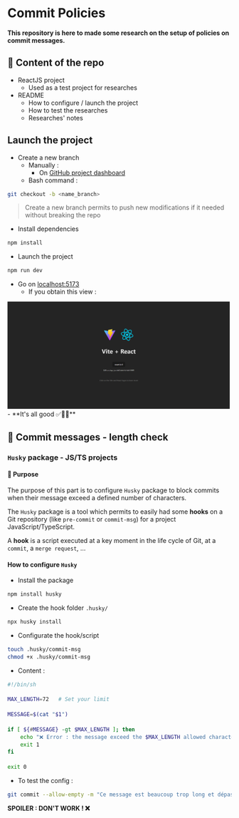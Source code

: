 # Commit Policies

**This repository is here to made some research on the setup of policies on commit messages.**

## 📜 Content of the repo

- ReactJS project
  - Used as a test project for researches
- README
  - How to configure / launch the project
  - How to test the researches
  - Researches' notes

## Launch the project

- Create a new branch
  - Manually :
    - On [GitHub project dashboard](https://github.com/archange17/research-on-commit-policies)
  - Bash command :

```bash
git checkout -b <name_branch>
```

> Create a new branch permits to push new modifications if it needed without breaking the repo

- Install dependencies

```bash
npm install
```

- Launch the project

```bash
npm run dev
```

- Go on [localhost:5173](http://localhost:5173)
  - If you obtain this view :
<img src="./media/react_screen.png" alt="react_screen.png" width="500"/>
  - **It's all good ✅👍🏻**

## 📌 Commit messages - length check

### `Husky` package - JS/TS projects

#### 🎯 Purpose

The purpose of this part is to configure `Husky` package to block commits when their message exceed a defined number of characters.

The `Husky` package is a tool which permits to easily had some **hooks** on a Git repository (like `pre-commit` or `commit-msg`) for a project JavaScript/TypeScript.

A **hook** is a script executed at a key moment in the life cycle of Git, at a `commit`, a `merge request`, ...

#### How to configure `Husky`

- Install the package
```bash
npm install husky
```
- Create the hook folder `.husky/`
```bash
npx husky install
```
- Configurate the hook/script
```bash
touch .husky/commit-msg
chmod +x .husky/commit-msg
```
  * Content :
```bash
#!/bin/sh

MAX_LENGTH=72   # Set your limit

MESSAGE=$(cat "$1")

if [ ${#MESSAGE} -gt $MAX_LENGTH ]; then
    echo "❌ Error : the message exceed the $MAX_LENGTH allowed characters."
    exit 1
fi

exit 0
```

- To test the config :
```bash
git commit --allow-empty -m "Ce message est beaucoup trop long et dépasse la limite autorisée de caractères pour un message de commit standard."
```

**SPOILER : DON'T WORK ! ❌**
